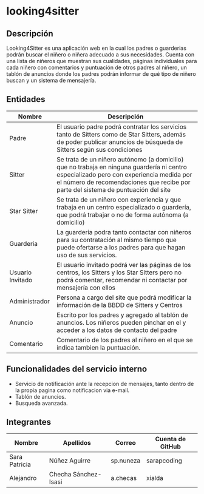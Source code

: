 # looking4sitter

## Descripción
Looking4Sitter es una aplicación web en la cual los padres o guarderias podrán buscar el niñero o niñera adecuado a sus necesidades. Cuenta con una lista de niñeros que muestran sus cualidades, páginas individuales para cada niñero con comentarios y puntuación de otros padres al niñero, un tablón de anuncios donde los padres podrán informar de qué tipo de niñero buscan y un sistema de mensajería.

## Entidades
Nombre | Descripción
------- | -------
Padre | El usuario padre podrá contratar los servicios tanto de Sitters como de Star Sitters, además de poder publicar anuncios de búsqueda de Sitters según sus condiciones
Sitter | Se trata de un niñero autónomo (a domicilio) que no trabaja en ninguna guardería ni centro especializado pero con experiencia medida por el número de recomendaciones que recibe por parte del sistema de puntuación del site
Star Sitter | Se trata de un niñero con experiencia y que trabaja en un centro especializado o guardería, que podrá trabajar o no de forma autónoma (a domicilio)
Guarderia | La guarderia podra tanto contactar con niñeros para su contratación al mismo tiempo que puede ofertarse a los padres para que hagan uso de sus servicios.
Usuario Invitado | El usuario invitado podrá ver las páginas de los centros, los Sitters y los Star Sitters pero no podrá comentar, recomendar ni contactar por mensajería con ellos
Administrador | Persona a cargo del site que podrá modificar la información de la BBDD de Sitters y Centros
Anuncio | Escrito por los padres y agregado al tablón de anuncios. Los niñeros pueden pinchar en el y acceder a los datos de contacto del padre
Comentario | Comentario de los padres al niñero en el que se indica tambien la puntuación.

## Funcionalidades del servicio interno
- Servicio de notificación ante la recepcion de mensajes, tanto dentro de la propia pagina como notificacion via e-mail.
- Tablón de anuncios.
- Busqueda avanzada.
## Integrantes

Nombre | Apellidos | Correo | Cuenta de GitHub
------- | ------- | ------- | -------
Sara Patricia | Núñez Aguirre | sp.nuneza | sarapcoding
Alejandro | Checha Sánchez-Isasi | a.checas | xialda
